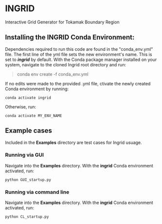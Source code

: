 # INGRID
Interactive Grid Generator for Tokamak Boundary Region

## Installing the INGRID Conda Environment:
Dependencies required to run this code are found in the "conda_env.yml" file. The first line of the yml file sets the new environment's name. This is set to _**ingrid**_ by default.
With the Conda package manager installed on your system, navigate to the cloned Ingrid root directory and run:
> conda env create -f conda_env.yml

If no edits were made to the provided .yml file, ctivate the newly created Conda environment by running:
```console
conda activate ingrid
```

Otherwise, run:
```console
conda activate MY_ENV_NAME
```

## Example cases
Included in the **Examples** directory are test cases for Ingrid usuage.

### Running via GUI
Navigate into the **Examples** directory. With the __ingrid__ Conda environment activated, run:
```console
python GUI_startup.py
```

### Running via command line
Navigate into the **Examples** directory. With the __ingrid__ Conda environment activated, run:
```console
python CL_startup.py
```
